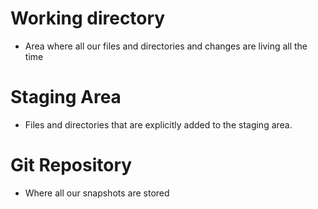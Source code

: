# Working directory

- Area where all our files and directories and changes are living all the time

# Staging Area

- Files and directories that are explicitly added to the staging area.

# Git Repository

- Where all our snapshots are stored